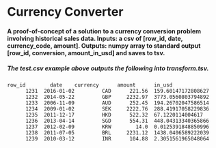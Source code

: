 # Currency Converter
#### A proof-of-concept of a solution to a currency conversion problem involving historical sales data. Inputs: a csv of [row_id, date, currency_code, amount]. Outputs: numpy array to standard output [row_id, conversion, amount_in_usd] and saves to tsv.

##### The test.csv example above outputs the following into transform.tsv.
```
row_id	      date	  currency	    amount	    in_usd
      1231	2016-01-02	       CAD	    221.56	159.60147172808627
      1232	2014-05-22	       GBP	   2232.97	3773.0560803794892
      1233	2006-11-09	       AUD	    252.45	194.26702047586514
      1234	2009-01-02	       SEK	   2222.76	288.41917058229836
      1235	2011-12-17	       HKD	    522.32	67.1220114004617
      1236	2013-04-14	       SGD	    554.31	448.04313340365866
      1237	2012-02-09	       KRW	      14.0	0.0125391848850996
      1238	2011-07-05	       BRL	   2231.12	1438.0406589222039
      1239	2010-03-12	       INR	    104.88	2.3051561965048064
```
